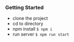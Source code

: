 ### Getting Started

- clone the project
- cd to directory
- npm install `$ npm i`
- run server `$ npm run start`
